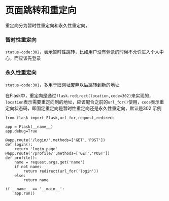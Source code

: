 # 页面跳转和重定向
重定向分为暂时性重定向和永久性重定向，
### 暂时性重定向
`status-code:302`，表示暂时性跳转，比如用户没有登录的时候不允许进入个人中心，而应该先登录
### 永久性重定向
`status-code:301`，多用于旧网址废弃以后跳转到新的地址

在Flask中，重定向是通过`flask.redirect(location,code=302)`来实现的，`location`表示需要重定向到的地址，应该配合之前的`url_for()`使用，`code`表示重定向状态码，即固定重定向是暂时性重定向还是永久性重定向，默认是302
示例

```
from flask import Flask,url_for,request,redirect

app = Flask(__name__)
app.debug=True

@app.route('/login/',methods=['GET','POST'])
def login():
    return 'login page'
@app.route('/profile/',methods=['GET','POST'])
def profile():
    name = request.args.get('name')
    if not name:
        return redirect(url_for('login'))
    else:
        return name

if __name__ == '__main__':
    app.run()
```